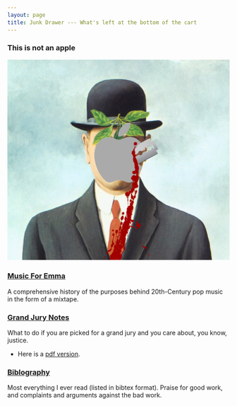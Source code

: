 ```yaml
---
layout: page
title: Junk Drawer --- What's left at the bottom of the cart
---
```



### This is not an apple
![this is not an apple](./halloween2015.png "this is not an apple")

### [Music For Emma](MusicForEmma.html) 
A comprehensive history of the purposes behind 20th-Century pop music in the form of a mixtape.

### [Grand Jury Notes](http://github.com/grannycart/grand-jury)
What to do if you are picked for a grand jury and you care about, you know, justice.
* Here is a [pdf version](./grand-jury-notes.pdf).

### [Biblography](http://grannycart.net/bibliography/)
Most everything I ever read (listed in bibtex format). Praise for good work, and complaints and arguments against the bad work.




